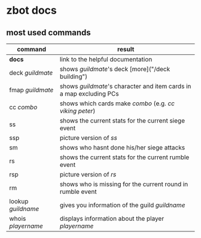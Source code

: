# zbot docs

## most used commands
|command|result  |
|--|--|
| **docs** | link to the helpful documentation|
|deck _guildmate_ | shows _guildmate_'s deck [more]("/deck building") |
|fmap _guildmate_ | shows _guildmate_'s character and item cards in a map excluding PCs|
| cc _combo_ | shows which cards make _combo_ (e.g. _cc viking peter_)|
|ss| shows the current stats for the current siege event|
|ssp| picture version of _ss_|
|sm| shows who hasnt done his/her siege attacks|
|rs| shows the current stats for the current rumble event|
|rsp| picture version of _rs_|
|rm| shows who is missing for the current round in rumble event|
|lookup _guildname_| gives you information of the guild _guildname_|
|whois _playername_ | displays information about the player _playername_|
<!--stackedit_data:
eyJoaXN0b3J5IjpbNjcyOTczODIxLDE0OTQyNTU2MTQsLTIwNj
AxMzc1MTNdfQ==
-->